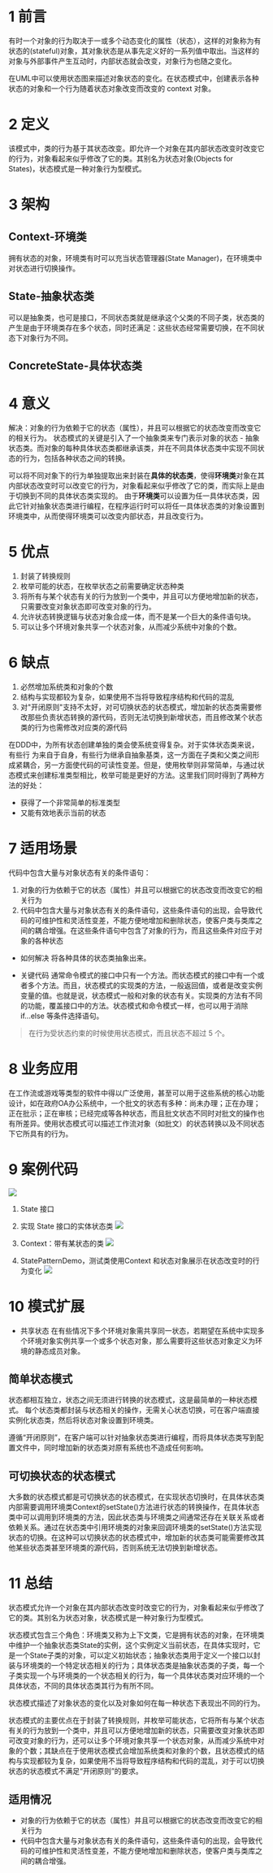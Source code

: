 # 1 前言
有时一个对象的行为取决于一或多个动态变化的属性（状态），这样的对象称为有状态的(stateful)对象，其对象状态是从事先定义好的一系列值中取出。当这样的对象与外部事件产生互动时，内部状态就会改变，对象行为也随之变化。

在UML中可以使用状态图来描述对象状态的变化。在状态模式中，创建表示各种状态的对象和一个行为随着状态对象改变而改变的 context 对象。

# 2 定义
该模式中，类的行为基于其状态改变。即允许一个对象在其内部状态改变时改变它的行为，对象看起来似乎修改了它的类。其别名为状态对象(Objects for States)，状态模式是一种对象行为型模式。

# 3 架构
## Context-环境类
拥有状态的对象，环境类有时可以充当状态管理器(State Manager)，在环境类中对状态进行切换操作。
## State-抽象状态类
可以是抽象类，也可是接口，不同状态类就是继承这个父类的不同子类，状态类的产生是由于环境类存在多个状态，同时还满足：这些状态经常需要切换，在不同状态下对象行为不同。
## ConcreteState-具体状态类
# 4 意义
解决：对象的行为依赖于它的状态（属性），并且可以根据它的状态改变而改变它的相关行为。
状态模式的关键是引入了一个抽象类来专门表示对象的状态 - 抽象状态类。而对象的每种具体状态类都继承该类，并在不同具体状态类中实现不同状态的行为，包括各种状态之间的转换。

可以将不同对象下的行为单独提取出来封装在**具体的状态类**，使得**环境类**对象在其内部状态改变时可以改变它的行为，对象看起来似乎修改了它的类，而实际上是由于切换到不同的具体状态类实现的。
由于**环境类**可以设置为任一具体状态类，因此它针对抽象状态类进行编程，在程序运行时可以将任一具体状态类的对象设置到环境类中，从而使得环境类可以改变内部状态，并且改变行为。
# 5 优点
1. 封装了转换规则
2. 枚举可能的状态，在枚举状态之前需要确定状态种类
3. 将所有与某个状态有关的行为放到一个类中，并且可以方便地增加新的状态，只需要改变对象状态即可改变对象的行为。 
4. 允许状态转换逻辑与状态对象合成一体，而不是某一个巨大的条件语句块。 
5. 可以让多个环境对象共享一个状态对象，从而减少系统中对象的个数。

# 6 缺点
1. 必然增加系统类和对象的个数
2. 结构与实现都较为复杂，如果使用不当将导致程序结构和代码的混乱
3. 对"开闭原则"支持不太好，对可切换状态的状态模式，增加新的状态类需要修改那些负责状态转换的源代码，否则无法切换到新增状态，而且修改某个状态类的行为也需修改对应类的源代码

在DDD中，为所有状态创建单独的类会使系统变得复杂。对于实体状态类来说，有些行 为来自于自身，有些行为继承自抽象基类，这一方面在子类和父类之间形成紧耦合，另一方面使代码的可读性变差。但是，使用枚举则非常简单，与通过状态模式来创建标准类型相比，枚举可能是更好的方法。这里我们同时得到了两种方法的好处：
- 获得了一个非常简单的标准类型
- 又能有效地表示当前的状态

#  7 适用场景
代码中包含大量与对象状态有关的条件语句：
1. 对象的行为依赖于它的状态（属性）并且可以根据它的状态改变而改变它的相关行为
2. 代码中包含大量与对象状态有关的条件语句，这些条件语句的出现，会导致代码的可维护性和灵活性变差，不能方便地增加和删除状态，使客户类与类库之间的耦合增强。在这些条件语句中包含了对象的行为，而且这些条件对应于对象的各种状态


- 如何解决
将各种具体的状态类抽象出来。

- 关键代码
通常命令模式的接口中只有一个方法。而状态模式的接口中有一个或者多个方法。而且，状态模式的实现类的方法，一般返回值，或者是改变实例变量的值。也就是说，状态模式一般和对象的状态有关。实现类的方法有不同的功能，覆盖接口中的方法。状态模式和命令模式一样，也可以用于消除 if...else 等条件选择语句。

> 在行为受状态约束的时候使用状态模式，而且状态不超过 5 个。

# 8 业务应用
在工作流或游戏等类型的软件中得以广泛使用，甚至可以用于这些系统的核心功能设计，如在政府OA办公系统中，一个批文的状态有多种：尚未办理；正在办理；正在批示；正在审核；已经完成等各种状态，而且批文状态不同时对批文的操作也有所差异。使用状态模式可以描述工作流对象（如批文）的状态转换以及不同状态下它所具有的行为。

# 9 案例代码
![](https://img-blog.csdnimg.cn/20201004191242755.png?x-oss-process=image/watermark,type_ZmFuZ3poZW5naGVpdGk,shadow_10,text_SmF2YUVkZ2U=,size_25,color_FFFF00,t_70#pic_center)

1. State 接口
2. 实现 State 接口的实体状态类
![](https://img-blog.csdnimg.cn/20201004184658967.png?x-oss-process=image/watermark,type_ZmFuZ3poZW5naGVpdGk,shadow_10,text_SmF2YUVkZ2U=,size_25,color_FFFF00,t_70#pic_center)
3. Context：带有某状态的类
![](https://img-blog.csdnimg.cn/20201004190528821.png?x-oss-process=image/watermark,type_ZmFuZ3poZW5naGVpdGk,shadow_10,text_SmF2YUVkZ2U=,size_25,color_FFFF00,t_70#pic_center)

4. StatePatternDemo，测试类使用Context 和状态对象展示在状态改变时的行为变化
![](https://img-blog.csdnimg.cn/20201004191014424.png?x-oss-process=image/watermark,type_ZmFuZ3poZW5naGVpdGk,shadow_10,text_SmF2YUVkZ2U=,size_25,color_FFFF00,t_70#pic_center)
# 10 模式扩展
- 共享状态
在有些情况下多个环境对象需共享同一状态，若期望在系统中实现多个环境对象实例共享一个或多个状态对象，那么需要将这些状态对象定义为环境的静态成员对象。

##  简单状态模式
状态都相互独立，状态之间无须进行转换的状态模式，这是最简单的一种状态模式。
每个状态类都封装与状态相关的操作，无需关心状态切换，可在客户端直接实例化状态类，然后将状态对象设置到环境类。

遵循“开闭原则”，在客户端可以针对抽象状态类进行编程，而将具体状态类写到配置文件中，同时增加新的状态类对原有系统也不造成任何影响。
## 可切换状态的状态模式
大多数的状态模式都是可切换状态的状态模式，在实现状态切换时，在具体状态类内部需要调用环境类Context的setState()方法进行状态的转换操作，在具体状态类中可以调用到环境类的方法，因此状态类与环境类之间通常还存在关联关系或者依赖关系。通过在状态类中引用环境类的对象来回调环境类的setState()方法实现状态的切换。在这种可以切换状态的状态模式中，增加新的状态类可能需要修改其他某些状态类甚至环境类的源代码，否则系统无法切换到新增状态。

# 11 总结
状态模式允许一个对象在其内部状态改变时改变它的行为，对象看起来似乎修改了它的类。其别名为状态对象，状态模式是一种对象行为型模式。

状态模式包含三个角色：环境类又称为上下文类，它是拥有状态的对象，在环境类中维护一个抽象状态类State的实例，这个实例定义当前状态，在具体实现时，它是一个State子类的对象，可以定义初始状态；抽象状态类用于定义一个接口以封装与环境类的一个特定状态相关的行为；具体状态类是抽象状态类的子类，每一个子类实现一个与环境类的一个状态相关的行为，每一个具体状态类对应环境的一个具体状态，不同的具体状态类其行为有所不同。

状态模式描述了对象状态的变化以及对象如何在每一种状态下表现出不同的行为。

状态模式的主要优点在于封装了转换规则，并枚举可能状态，它将所有与某个状态有关的行为放到一个类中，并且可以方便地增加新的状态，只需要改变对象状态即可改变对象的行为，还可以让多个环境对象共享一个状态对象，从而减少系统中对象的个数；其缺点在于使用状态模式会增加系统类和对象的个数，且状态模式的结构与实现都较为复杂，如果使用不当将导致程序结构和代码的混乱，对于可以切换状态的状态模式不满足“开闭原则”的要求。

## 适用情况
- 对象的行为依赖于它的状态（属性）并且可以根据它的状态改变而改变它的相关行为
- 代码中包含大量与对象状态有关的条件语句，这些条件语句的出现，会导致代码的可维护性和灵活性变差，不能方便地增加和删除状态，使客户类与类库之间的耦合增强。